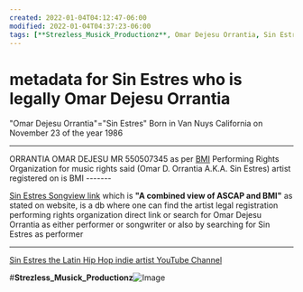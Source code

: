 ```yaml
---
created: 2022-01-04T04:12:47-06:00
modified: 2022-01-04T04:37:23-06:00
tags: [**Strezless_Musick_Productionz**, Omar Dejesu Orrantia, Sin Estres, Strezless Musick Metadata, Strezless Musick Productionz]
---
```


# metadata for Sin Estres who is legally Omar Dejesu Orrantia

"Omar Dejesu Orrantia"="Sin Estres"
Born in Van Nuys California on November 23 of the year 1986
_________________________________________________
ORRANTIA OMAR DEJESU MR 550507345 as per [BMI](https://www.bmi.com)
Performing Rights Organization for music rights said (Omar D. Orrantia A.K.A. Sin Estres) artist registered on is BMI   -------    

[Sin Estres Songview link](https://repertoire.bmi.com/Search/Catalog?num=o2nWqU1lv492k2CSczXDNQ%253d%253d&cae=ufrPgSzM1vdzwOiaX0MGMA%253d%253d&partType=WriterList&search=%7B%22Main_Search_Text%22%3A%22Sin%20Estres%22%2C%22Sub_Search_Text%22%3A%22%22%2C%22Main_Search%22%3A%22Catalog%22%2C%22Sub_Search%22%3Anull%2C%22Search_Type%22%3A%22all%22%2C%22View_Count%22%3A20%2C%22Page_Number%22%3A1%2C%22Part_Type%22%3A%22WriterList%22%2C%22Part_Id%22%3A%22o2nWqU1lv492k2CSczXDNQ%253d%253d%22%2C%22Part_Id_Sub%22%3Anull%2C%22Part_Name%22%3Anull%2C%22Part_Cae%22%3Anull%2C%22Original_Search%22%3A%22Performer%22%2C%22DisclaimerViewed%22%3Anull%7D&resetPageNumber=True&partIdSub=YO0HedHMatLb45JzS23DVw%253d%253d) which is **"A combined view of ASCAP and BMI"** as stated on website, is a db where one can find the artist legal registration performing rights organization direct link or search for Omar Dejesu Orrantia as either performer or songwriter 
or
 also by searching for Sin Estres as performer

________________________________________________
    
 [Sin Estres the Latin Hip Hop indie artist YouTube Channel](https://www.youtube.com/c/SinEstresOrrantia)

#**Strezless_Musick_Productionz**![Image](./8ba001aba9475b080a41189b4a4cc3bf.jpg)
